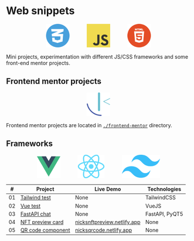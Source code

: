 # Web snippets

<p align="center">
    <img src="./images/CSS.png" height=64>
    &nbsp;&nbsp;&nbsp;&nbsp;&nbsp;&nbsp;&nbsp;&nbsp;&nbsp;&nbsp;
    <img src="./images/JavaScript.png" height=64>
    &nbsp;&nbsp;&nbsp;&nbsp;&nbsp;&nbsp;&nbsp;&nbsp;&nbsp;&nbsp;
    <img src="./images/HTML.png" height=64>
</p>

Mini projects, experimentation with different JS/CSS frameworks and some front-end mentor projects.

## Frontend mentor projects

<p align="center">
    <img src="./images/frontend.png" height=64>
</p>

Frontend mentor projects are located in [`./frontend-mentor`](./frontend-mentor/) directory.

## Frameworks

<p align="center">
    <img src="./images/VueJS.png" height=64>
    &nbsp;&nbsp;&nbsp;&nbsp;&nbsp;&nbsp;&nbsp;&nbsp;&nbsp;&nbsp;
    <img src="./images/ReactJS.png" height=64>
    &nbsp;&nbsp;&nbsp;&nbsp;&nbsp;&nbsp;&nbsp;&nbsp;&nbsp;&nbsp;
    <img src="./images/TailwindCSS.png" height=64>
</p>

|  #  |  Project                          |  Live Demo  |  Technologies
| --- | --------------------------------- | ----------- | --------------
| 01  | [Tailwind test](./tailwind-test/) | None        | TailwindCSS
| 02  | [Vue test](./vue-test/)           | None        | VueJS
| 03  | [FastAPI chat](./fast-api-chat/)  | None        | FastAPI, PyQT5
| 04  | [NFT preview card](./frontend-mentor/nft-preview-card-component-main/) | [nicksnftpreview.netlify.app](https://nicksnftpreview.netlify.app/) | None
| 05  | [QR code component](./frontend-mentor/qr-code-component-main/) | [nicksqrcode.netlify.app](https://nicksqrcode.netlify.app/) | None